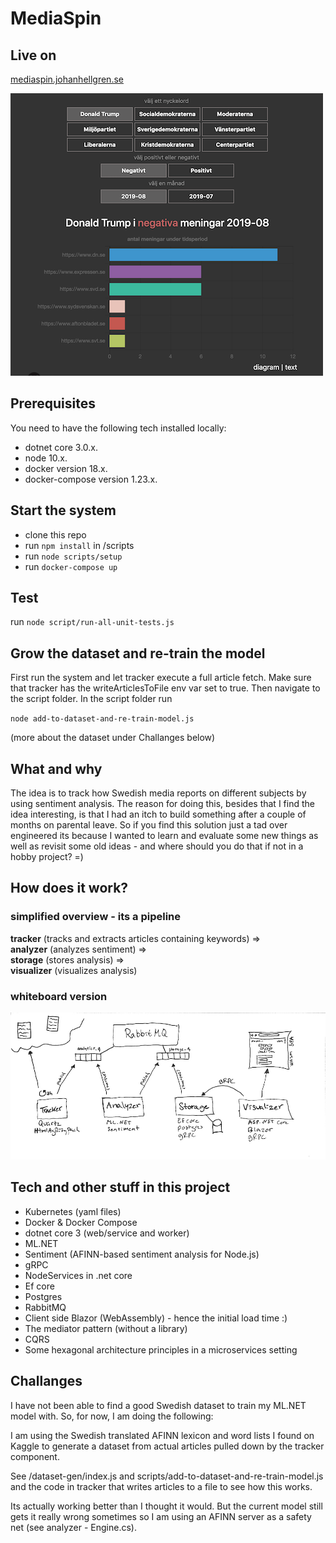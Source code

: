 # MediaSpin

## Live on
[mediaspin.johanhellgren.se](https://mediaspin.johanhellgren.se)  

![screenshot](./screenshot.png)


## Prerequisites

You need to have the following tech installed locally:

* dotnet core 3.0.x. 
* node 10.x. 
* docker version 18.x. 
* docker-compose version 1.23.x. 

## Start the system

* clone this repo
* run ``npm install`` in /scripts
* run ``node scripts/setup``
* run ``docker-compose up``

## Test
run ``node script/run-all-unit-tests.js``

## Grow the dataset and re-train the model 
First run the system and let tracker execute a full article fetch. Make sure that tracker has the writeArticlesToFile env var set to true. Then navigate to the script folder. In the script folder run     
  
 ``node add-to-dataset-and-re-train-model.js``
 
 (more about the dataset under Challanges below)

## What and why
The idea is to track how Swedish media reports on different subjects by using sentiment analysis. The reason for doing this, besides that I find the idea interesting, is that I had an itch to build something after a couple of months on parental leave. So if you find this solution just a tad over engineered its because I wanted to learn and evaluate some new things as well as revisit some old ideas - and where should you do that if not in a hobby project? =)

## How does it work?

### simplified overview - its a pipeline

**tracker** (tracks and extracts articles containing keywords) =>  
**analyzer** (analyzes sentiment) =>  
**storage** (stores analysis) =>  
**visualizer** (visualizes analysis)

### whiteboard version

![screenshot](./overview-drawing.jpg)


## Tech and other stuff in this project
* Kubernetes (yaml files)
* Docker & Docker Compose
* dotnet core 3 (web/service and worker)
* ML.NET
* Sentiment (AFINN-based sentiment analysis for Node.js)
* gRPC
* NodeServices in .net core
* Ef core
* Postgres
* RabbitMQ
* Client side Blazor (WebAssembly) - hence the initial load time :)
* The mediator pattern (without a library)
* CQRS
* Some hexagonal architecture principles in a microservices setting

## Challanges 
I have not been able to find a good Swedish dataset to train my ML.NET model with. So, for now, I am doing the following: 

I am using the Swedish translated AFINN lexicon and word lists I found on Kaggle to generate a dataset from actual articles pulled down by the tracker component.

See /dataset-gen/index.js and scripts/add-to-dataset-and-re-train-model.js and the code in tracker that writes articles to a file to see how this works. 

Its actually working better than I thought it would. But the current model still gets it really wrong sometimes so I am using an AFINN server as a safety net (see analyzer - Engine.cs).
